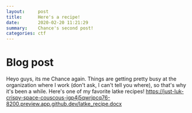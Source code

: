 ```yaml
---
layout:     post
title:      Here's a recipe! 
date:       2020-02-20 11:21:29
summary:    Chance's second post!
categories: ctf
---
```


# Blog post
Heyo guys, its me Chance again. Things are getting pretty busy at the organization where I work (don't ask, I can't tell you where), so that's why it's been a while. Here's one of my favorite latke recipes! https://just-luk-crispy-space-couscous-jgp4j5qwrjpcq76-8200.preview.app.github.dev/latke_recipe.docx